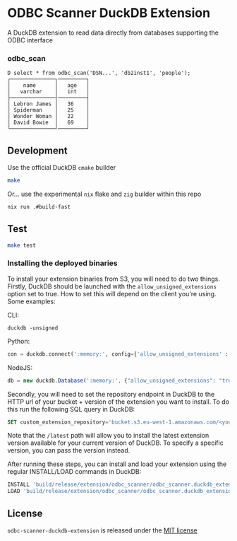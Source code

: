# ODBC Scanner DuckDB Extension

A DuckDB extension to read data directly from databases supporting the ODBC interface

### odbc_scan

```duckdb
D select * from odbc_scan('DSN...', 'db2inst1', 'people');
┌──────────────┐─────────┐
│    name      │   age   │
│   varchar    │   int   │
├──────────────┤─────────┤
│ Lebron James │   36    │
│ Spiderman    │   25    │
│ Wonder Woman │   22    │
│ David Bowie  │   69    │
└──────────────┘─────────┘
```

## Development

Use the official DuckDB `cmake` builder

```sh
make
```

Or... use the experimental `nix` flake and `zig` builder within this repo

```sh
nix run .#build-fast
```

## Test

```sh
make test
```

### Installing the deployed binaries

To install your extension binaries from S3, you will need to do two things. Firstly, DuckDB should be launched with the
`allow_unsigned_extensions` option set to true. How to set this will depend on the client you're using. Some examples:

CLI:
```shell
duckdb -unsigned
```

Python:
```python
con = duckdb.connect(':memory:', config={'allow_unsigned_extensions' : 'true'})
```

NodeJS:
```js
db = new duckdb.Database(':memory:', {"allow_unsigned_extensions": "true"});
```

Secondly, you will need to set the repository endpoint in DuckDB to the HTTP url of your bucket + version of the extension
you want to install. To do this run the following SQL query in DuckDB:
```sql
SET custom_extension_repository='bucket.s3.eu-west-1.amazonaws.com/<your_extension_name>/latest';
```
Note that the `/latest` path will allow you to install the latest extension version available for your current version of
DuckDB. To specify a specific version, you can pass the version instead.

After running these steps, you can install and load your extension using the regular INSTALL/LOAD commands in DuckDB:
```sql
INSTALL 'build/release/extension/odbc_scanner/odbc_scanner.duckdb_extension';
LOAD 'build/release/extension/odbc_scanner/odbc_scanner.duckdb_extension';
```

## License

`odbc-scanner-duckdb-extension` is released under the [MIT license](./LICENSE)
